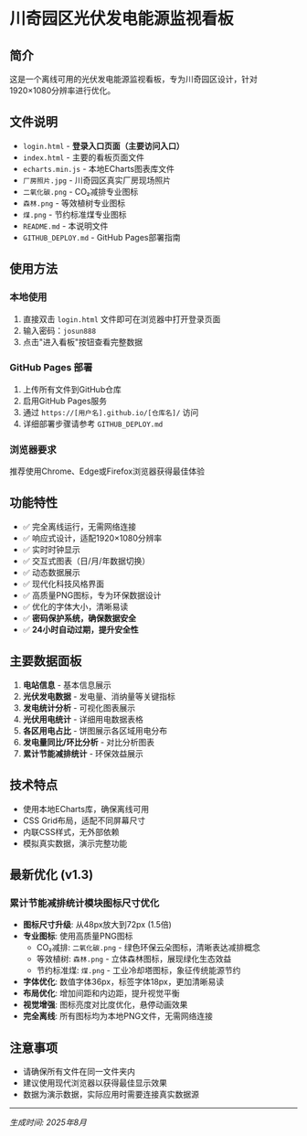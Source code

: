 # 川奇园区光伏发电能源监视看板

## 简介
这是一个离线可用的光伏发电能源监视看板，专为川奇园区设计，针对1920×1080分辨率进行优化。

## 文件说明
- `login.html` - **登录入口页面（主要访问入口）**
- `index.html` - 主要的看板页面文件
- `echarts.min.js` - 本地ECharts图表库文件
- `厂房照片.jpg` - 川奇园区真实厂房现场照片
- `二氧化碳.png` - CO₂减排专业图标
- `森林.png` - 等效植树专业图标
- `煤.png` - 节约标准煤专业图标
- `README.md` - 本说明文件
- `GITHUB_DEPLOY.md` - GitHub Pages部署指南

## 使用方法

### 本地使用
1. 直接双击 `login.html` 文件即可在浏览器中打开登录页面
2. 输入密码：`josun888`
3. 点击"进入看板"按钮查看完整数据

### GitHub Pages 部署
1. 上传所有文件到GitHub仓库
2. 启用GitHub Pages服务
3. 通过 `https://[用户名].github.io/[仓库名]/` 访问
4. 详细部署步骤请参考 `GITHUB_DEPLOY.md`

### 浏览器要求
推荐使用Chrome、Edge或Firefox浏览器获得最佳体验

## 功能特性
- ✅ 完全离线运行，无需网络连接
- ✅ 响应式设计，适配1920×1080分辨率
- ✅ 实时时钟显示
- ✅ 交互式图表（日/月/年数据切换）
- ✅ 动态数据展示
- ✅ 现代化科技风格界面
- ✅ 高质量PNG图标，专为环保数据设计
- ✅ 优化的字体大小，清晰易读
- ✅ **密码保护系统，确保数据安全**
- ✅ **24小时自动过期，提升安全性**

## 主要数据面板
1. **电站信息** - 基本信息展示
2. **光伏发电数据** - 发电量、消纳量等关键指标
3. **发电统计分析** - 可视化图表展示
4. **光伏用电统计** - 详细用电数据表格
5. **各区用电占比** - 饼图展示各区域用电分布
6. **发电量同比/环比分析** - 对比分析图表
7. **累计节能减排统计** - 环保效益展示

## 技术特点
- 使用本地ECharts库，确保离线可用
- CSS Grid布局，适配不同屏幕尺寸
- 内联CSS样式，无外部依赖
- 模拟真实数据，演示完整功能

## 最新优化 (v1.3)
### 累计节能减排统计模块图标尺寸优化
- **图标尺寸升级**: 从48px放大到72px (1.5倍)
- **专业图标**: 使用高质量PNG图标
  - CO₂减排: `二氧化碳.png` - 绿色环保云朵图标，清晰表达减排概念
  - 等效植树: `森林.png` - 立体森林图标，展现绿化生态效益
  - 节约标准煤: `煤.png` - 工业冷却塔图标，象征传统能源节约
- **字体优化**: 数值字体36px，标签字体18px，更加清晰易读
- **布局优化**: 增加间距和内边距，提升视觉平衡
- **视觉增强**: 图标亮度对比度优化，悬停动画效果
- **完全离线**: 所有图标均为本地PNG文件，无需网络连接

## 注意事项
- 请确保所有文件在同一文件夹内
- 建议使用现代浏览器以获得最佳显示效果
- 数据为演示数据，实际应用时需要连接真实数据源

---
*生成时间: 2025年8月* 